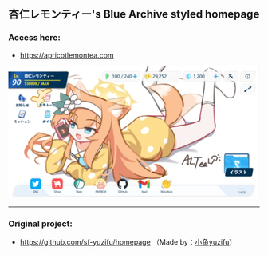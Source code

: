 <h2 align="center">杏仁レモンティー's Blue Archive styled homepage</h2>

### Access here:
- https://apricotlemontea.com

<p align="center">
  <img src='shots/home_preview.jpg' alt='' />
</p>

---
### Original project:
- https://github.com/sf-yuzifu/homepage （Made by：[小鱼yuzifu](https://github.com/sf-yuzifu)）
